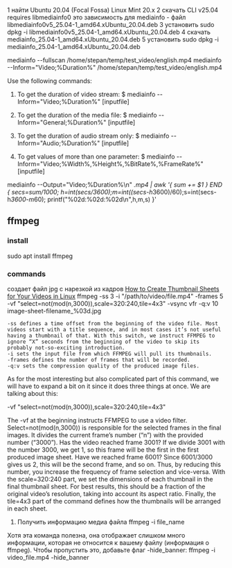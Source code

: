 [](https://mediaarea.net/ru/MediaInfo/Download/Ubuntu)
1 найти Ubuntu 20.04 (Focal Fossa) Linux Mint 20.x
2 скачать CLI v25.04 requires libmediainfo0 это зависимость для mediainfo - файл libmediainfo0v5_25.04-1_amd64.xUbuntu_20.04.deb
3 установить sudo dpkg -i libmediainfo0v5_25.04-1_amd64.xUbuntu_20.04.deb
4 скачать mediainfo_25.04-1_amd64.xUbuntu_20.04.deb
5 установить sudo dpkg -i mediainfo_25.04-1_amd64.xUbuntu_20.04.deb

mediainfo --fullscan /home/stepan/temp/test_video/english.mp4
mediainfo --Inform="Video;%Duration%" /home/stepan/temp/test_video/english.mp4

Use the following commands:

1. To get the duration of video stream:
   $ mediainfo --Inform="Video;%Duration%" [inputfile]

2. To get the duration of the media file:
   $ mediainfo --Inform="General;%Duration%" [inputfile]

3. To get the duration of audio stream only:
   $ mediainfo --Inform="Audio;%Duration%" [inputfile]

4. To get values of more than one parameter:
   $ mediainfo --Inform="Video;%Width%,%Height%,%BitRate%,%FrameRate%" [inputfile]

mediainfo --Output="Video;%Duration%\n" *.mp4 | awk '{ sum += $1 } END { secs=sum/1000; h=int(secs/3600);m=int((secs-h*3600)/60);s=int(secs-h*3600-m*60); printf("%02d:%02d:%02d\n",h,m,s) }'

## ffmpeg

### install

sudo apt install ffmpeg

### commands

создает файл jpg с нарезкой из кадров [How to Create Thumbnail Sheets for Your Videos in Linux](https://www.maketecheasier.com/create-thumbnail-sheets-for-videos-linux/)
ffmpeg -ss 3 -i "/path/to/video/file.mp4" -frames 5 -vf "select=not(mod(n\,3000)),scale=320:240,tile=4x3" -vsync vfr -q:v 10 image-sheet-filename\_%03d.jpg

    -ss defines a time offset from the beginning of the video file. Most videos start with a title sequence, and in most cases it’s not useful having a thumbnail of that. With this switch, we instruct FFMPEG to ignore “X” seconds from the beginning of the video to skip its probably not-so-exciting introduction.
    -i sets the input file from which FFMPEG will pull its thumbnails.
    -frames defines the number of frames that will be recorded.
    -q:v sets the compression quality of the produced image files.

As for the most interesting but also complicated part of this command, we will have to expand a bit on it since it does three things at once. We are talking about this:

-vf "select=not(mod(n\,3000)),scale=320:240,tile=4x3"

The -vf at the beginning instructs FFMPEG to use a video filter. Select=not(mod(n\,3000)) is responsible for the selected frames in the final images. It divides the current frame’s number (“n”) with the provided number (“3000”). Has the video reached frame 3001? If we divide 3001 with the number 3000, we get 1, so this frame will be the first in the first produced image sheet. Have we reached frame 6001? Since 6001/3000 gives us 2, this will be the second frame, and so on. Thus, by reducing this number, you increase the frequency of frame selection and vice-versa.
With the scale=320:240 part, we set the dimensions of each thumbnail in the final thumbnail sheet. For best results, this should be a fraction of the original video’s resolution, taking into account its aspect ratio.
Finally, the tile=4x3 part of the command defines how the thumbnails will be arranged in each sheet.

1. Получить информацию медиа файла
   ffmpeg -i file_name

Хотя эта команда полезна, она отображает слишком много информации, которая не относится к
вашему файлу (информация о ffmpeg). Чтобы пропустить это, добавьте флаг -hide_banner:
ffmpeg -i video_file.mp4 -hide_banner
